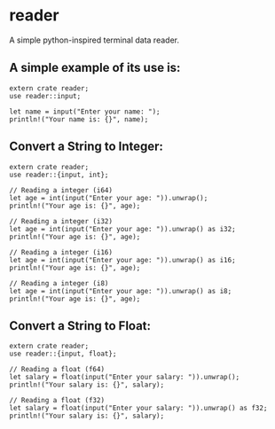 # reader
A simple python-inspired terminal data reader.

## A simple example of its use is:
``` 
extern crate reader;
use reader::input;

let name = input("Enter your name: ");
println!("Your name is: {}", name);
```

## Convert a String to Integer:
```
extern crate reader;
use reader::{input, int};

// Reading a integer (i64)
let age = int(input("Enter your age: ")).unwrap();
println!("Your age is: {}", age);

// Reading a integer (i32)
let age = int(input("Enter your age: ")).unwrap() as i32;
println!("Your age is: {}", age);

// Reading a integer (i16)
let age = int(input("Enter your age: ")).unwrap() as i16;
println!("Your age is: {}", age);

// Reading a integer (i8)
let age = int(input("Enter your age: ")).unwrap() as i8;
println!("Your age is: {}", age);
```

## Convert a String to Float:
```
extern crate reader;
use reader::{input, float};

// Reading a float (f64) 
let salary = float(input("Enter your salary: ")).unwrap();
println!("Your salary is: {}", salary);

// Reading a float (f32)
let salary = float(input("Enter your salary: ")).unwrap() as f32;
println!("Your salary is: {}", salary);
```

